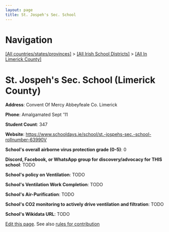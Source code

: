 ```yaml
---
layout: page
title: St. Jospeh's Sec. School
---
```

# Navigation

[[All countries/states/provinces]](../../..) > [[All Irish School Districts]](../..) > [[All In Limerick County]](..)

# St. Jospeh's Sec. School (Limerick County)

**Address**: Convent Of Mercy Abbeyfeale Co. Limerick

**Phone**: Amalgamated Sept '11

**Student Count**: 347

**Website**: <https://www.schooldays.ie/school/st.-jospehs-sec.-school-rollnumber-63990V>

**School's overall airborne virus protection grade (0-5)**: 0

**Discord, Facebook, or WhatsApp group for discovery/advocacy for THIS school**: TODO

**School's policy on Ventilation**: TODO

**School's Ventilation Work Completion**: TODO

**School's Air-Purification**: TODO

**School's CO2 monitoring to actively drive ventilation and filtration**: TODO

**School's Wikidata URL**: TODO


[Edit this page](https://github.com/ventilate-schools/Ireland/edit/main/./Limerick_County/St._Jospeh's_Sec._School.md). See also [rules for contribution](../../../contribution-rules/)